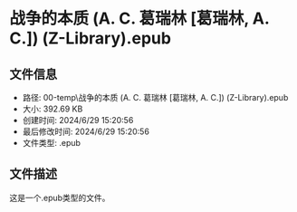 ﻿# 战争的本质 (A. C. 葛瑞林 [葛瑞林, A. C.]) (Z-Library).epub

## 文件信息
- 路径: 00-temp\战争的本质 (A. C. 葛瑞林 [葛瑞林, A. C.]) (Z-Library).epub
- 大小: 392.69 KB
- 创建时间: 2024/6/29 15:20:56
- 最后修改时间: 2024/6/29 15:20:56
- 文件类型: .epub

## 文件描述
这是一个.epub类型的文件。

